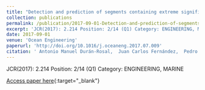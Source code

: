 ```yaml
---
title: "Detection and prediction of segments containing extreme significant wave heights"
collection: publications
permalink: /publication/2017-09-01-Detection-and-prediction-of-segments-containing-extreme-significant-wave-heights
excerpt: 'JCR(2017): 2.214 Position: 2/14 (Q1) Category: ENGINEERING, MARINE'
date: 2017-09-01
venue: 'Ocean Engineering'
paperurl: 'http://doi.org/10.1016/j.oceaneng.2017.07.009'
citation: ' Antonio Manuel Durán-Rosal,  Juan Carlos Fernández,  Pedro Antonio Gutiérrez,  César Hervás-Martínez, &quot;Detection and prediction of segments containing extreme significant wave heights.&quot; Ocean Engineering, Vol.142, 2017, pp.268-279.'
---
```

JCR(2017): 2.214 Position: 2/14 (Q1) Category: ENGINEERING, MARINE

[Access paper here](http://doi.org/10.1016/j.oceaneng.2017.07.009){:target="_blank"}
